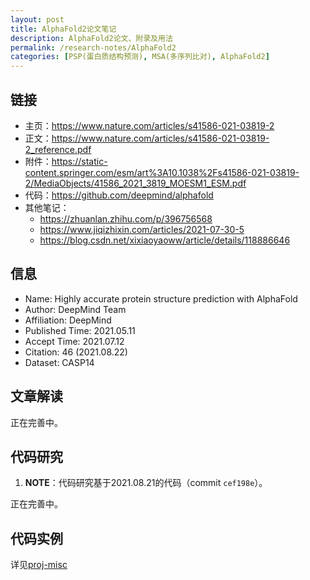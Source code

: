 ```yaml
---
layout: post
title: AlphaFold2论文笔记
description: AlphaFold2论文、附录及用法
permalink: /research-notes/AlphaFold2
categories: [PSP(蛋白质结构预测), MSA(多序列比对), AlphaFold2]
---
```


## 链接

- 主页：<https://www.nature.com/articles/s41586-021-03819-2>
- 正文：<https://www.nature.com/articles/s41586-021-03819-2_reference.pdf>
- 附件：<https://static-content.springer.com/esm/art%3A10.1038%2Fs41586-021-03819-2/MediaObjects/41586_2021_3819_MOESM1_ESM.pdf>
- 代码：<https://github.com/deepmind/alphafold>
- 其他笔记：
  - <https://zhuanlan.zhihu.com/p/396756568>
  - <https://www.jiqizhixin.com/articles/2021-07-30-5>
  - <https://blog.csdn.net/xixiaoyaoww/article/details/118886646>

## 信息

- Name: Highly accurate protein structure prediction with AlphaFold
- Author: DeepMind Team
- Affiliation: DeepMind
- Published Time: 2021.05.11
- Accept Time: 2021.07.12
- Citation: 46 (2021.08.22)
- Dataset: CASP14

## 文章解读

正在完善中。

## 代码研究

1. **NOTE**：代码研究基于2021.08.21的代码（commit `cef198e`）。

正在完善中。

## 代码实例

详见[proj-misc](https://github.com/fyabc/proj-misc/blob/master/)
